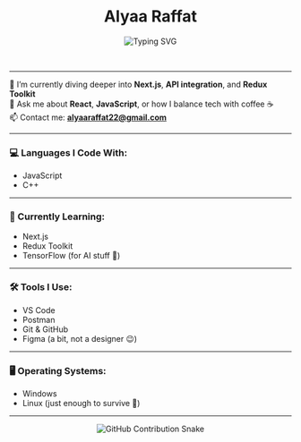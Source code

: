 <h1 align="center"> Alyaa Raffat</h1>
<p align="center">
  <img src="https://readme-typing-svg.herokuapp.com?font=Fira+Code&weight=500&pause=1000&color=16C784&center=true&vCenter=true&multiline=true&width=435&lines=Frontend+Developer+%7C+MERN+Stack+ Developer;Always+Learning+Something+New" alt="Typing SVG" />
</p><br>


---

🌱 I’m currently diving deeper into **Next.js**, **API integration**, and **Redux Toolkit**  
💬 Ask me about **React**, **JavaScript**, or how I balance tech with coffee ☕  
📫 Contact me: **alyaaraffat22@gmail.com**  

---

### 💻 Languages I Code With:
- JavaScript  
- C++  

---

### 📌 Currently Learning:
- Next.js  
- Redux Toolkit  
- TensorFlow (for AI stuff 🤖)

---

### 🛠️ Tools I Use:
- VS Code  
- Postman  
- Git & GitHub  
- Figma (a bit, not a designer 😉)

---

### 🖥️ Operating Systems:
- Windows  
- Linux (just enough to survive 🐧)

---

<p align="center">
  <img src="https://github.com/alyaaraffat/alyaaraffat/blob/output/github-contribution-grid-snake.svg" alt="GitHub Contribution Snake" />
</p>
